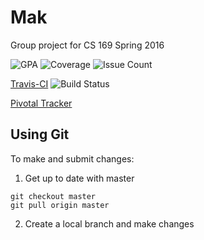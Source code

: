 
# Mak

Group project for CS 169 Spring 2016

![GPA](https://codeclimate.com/github/lenawu/mak-169/badges/gpa.svg)
![Coverage](https://codeclimate.com/github/lenawu/mak-169/badges/coverage.svg)
![Issue Count](https://codeclimate.com/github/lenawu/mak-169/badges/issue_count.svg)
  
[Travis-CI](https://travis-ci.org/lenawu/mak-169)
![Build Status](https://travis-ci.org/lenawu/mak-169.svg?branch=master)
  
[Pivotal Tracker](https://www.pivotaltracker.com/n/projects/1542641)

## Using Git
To make and submit changes:

1. Get up to date with master
```
git checkout master
git pull origin master
```
2. Create a local branch and make changes
```
```
